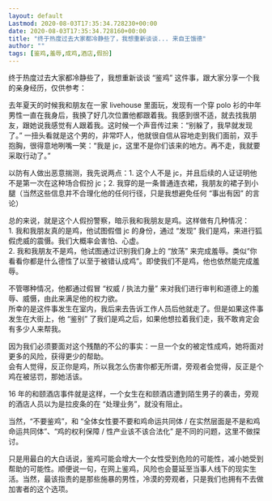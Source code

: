 ```yaml
---
layout: default
Lastmod: 2020-08-03T17:35:34.728230+00:00
date: 2020-08-03T17:35:34.728160+00:00
title: "终于热度过去大家都冷静些了，我想重新谈谈... 来自王饿德"
author: ""
tags: [鉴鸡,羞辱,成鸡,酒店,假扮]
---
```


终于热度过去大家都冷静些了，我想重新谈谈 “鉴鸡” 这件事，跟大家分享一个我的亲身经历，仅供参考：

去年夏天的时候我和朋友在一家 livehouse 里面玩，发现有一个穿 polo 衫的中年男性一直在我身后，我换了好几次位置他都跟着我。我感到很不适，就去找我朋友，跟她说我感觉有人跟着我。这时候一个声音传过来：“别躲了，我早就发现了。” 一扭头看就是这个男的，非常吓人，他就很自信从容地走到我们面前，双手抱胸，很得意地咧嘴一笑：“我是 jc，这里不是你们该来的地方。再不走，我就要采取行动了。”

以防有人做出恶意揣测，我先说两点：1. 这个人不是 jc，并且后续的人证证明他不是第一次在这种场合假扮 jc；2. 我穿的是一条普通连衣裙，我朋友的裙子到小腿（当然这些信息并不合理化他的任何行径，只是我想避免任何 “事出有因” 的言论）

总的来说，就是这个人假扮警察，暗示我和我朋友是鸡。这样做有几种情况：  
1\. 我和我朋友真的是鸡，他试图假借 jc 的身份，通过 “发现” 我们是鸡，来进行狐假虎威的震慑。我们大概率会害怕、心虚。  
2\. 我和我朋友不是鸡，他试图通过识别我们身上的 “放荡” 来完成羞辱。类似“你看看你都是什么德性了以至于被错认成鸡”。即使我们不是鸡，他也依然能完成羞辱。

不管哪种情况，他都通过假冒 “权威 / 执法力量” 来对我们进行审判和道德上的羞辱、威慑，由此来满足他的权力欲。  
所幸的是这件事发生在室内，我后来去告诉工作人员后他就走了。但是如果这件事发生在大街上，他 “鉴别” 了我们是鸡之后，如果他想拉着我们走，我不敢肯定会有多少人来帮我。

因为我们必须要面对这个残酷的不公的事实：一旦一个女的被定性成鸡，她将面对更多的风险，获得更少的帮助。  
会有人觉得，反正你是鸡，所以我怎么伤害你都无所谓，旁观者会觉得，反正是个鸡在被惩罚，那她活该。

16 年的和颐酒店事件就是这样，一个女生在和颐酒店遭到陌生男子的袭击，旁观的酒店人员以为是拉皮条的在 “处理业务”，就没有阻止。

当然，“不要鉴鸡”，和 “全体女性要不要和鸡命运共同体 / 在实然层面是不是和鸡命运共同体”、“鸡的权利保障 / 性产业该不该合法化” 是不同的问题，这里不做探讨。

只是用最白的大白话说，鉴鸡可能会增大一个女性受到危险的可能性，减小她受到帮助的可能性。顺便说一句，在网上鉴鸡，风险也会蔓延至当事人线下的现实生活。当然，最该指责的是那些施暴的男性，冷漠的旁观者，只是我们也拥有不去做加害者的这个选项。

